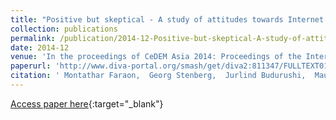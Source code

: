 ```yaml
---
title: "Positive but skeptical - A study of attitudes towards Internet voting in Sweden"
collection: publications
permalink: /publication/2014-12-Positive-but-skeptical-A-study-of-attitudes-towards-Internet-voting-in-Sweden
date: 2014-12
venue: 'In the proceedings of CeDEM Asia 2014: Proceedings of the International Conference for E-Democracy and Open Government'
paperurl: 'http://www.diva-portal.org/smash/get/diva2:811347/FULLTEXT01.pdf'
citation: ' Montathar Faraon,  Georg Stenberg,  Jurlind Budurushi,  Mauri Kaipainen, &quot;Positive but skeptical - A study of attitudes towards Internet voting in Sweden.&quot; In the proceedings of CeDEM Asia 2014: Proceedings of the International Conference for E-Democracy and Open Government, 2014.'
---
```

[Access paper here](http://www.diva-portal.org/smash/get/diva2:811347/FULLTEXT01.pdf){:target="_blank"}
